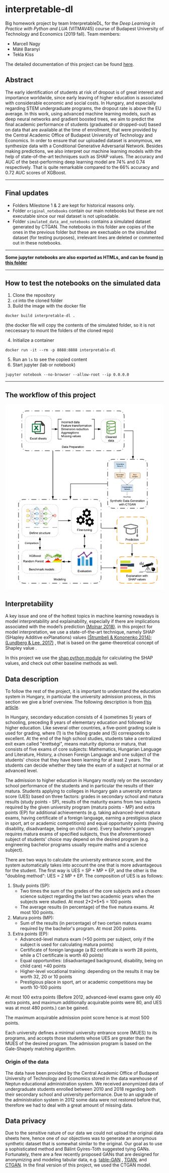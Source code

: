 # interpretable-dl

Big homework project by team InterpretableDL, for the _Deep Learning in Practice with Python and LUA_  (VITMAV45) course of Budapest University of Technology and Economics (2019 fall).
Team members:
  * Marcell Nagy
  * Máté Baranyi
  * Tekla Kiss
  
 The detailed documentation of this project can be found [here](./InterpretableDL_documentation.pdf).
 ## Abstract
 The early identification of students at risk of dropout is of great interest and importance worldwide, since early leaving of higher education is associated with considerable economic and social costs. In Hungary, and especially regarding STEM undergraduate programs, the dropout rate is above the EU average. In this work, using advanced machine learning models, such as deep neural networks and gradient boosted trees, we aim to predict the final academic performance of students (graduated or dropped-out) based on data that are available at the time of enrollment, that were provided by the Central Academic Office of Budapest University of Technology and Economics. In order to ensure that our uploaded dataset is anonymous, we synthesize data with a Conditional Generative Adversarial Network. 
Besides making predictions, we also interpret our machine learning models with the help of state-of-the-art techniques such as SHAP values. The accuracy and AUC of the best-performing deep learning model are 74% and 0.74 respectively. That is quite remarkable compared to the 66% accuracy and 0.72 AUC scores of XGBoost.

<hr>
  
## Final updates

  * Folders Milestone 1 & 2 are kept for historical reasons only.
  * Folder ```original_notebooks``` contain our main notebooks but these are not executable since our real dataset is not uploadable.
  * Folder ```simulated_data_and_notebooks``` contains a simulated dataset generated by CTGAN. The notebooks in this folder are copies of the ones in the previous folder but these are exectuable on the simulated dataset (for testing purposes), irrelevant lines are deleted or commented out in these notebooks.

***
__Some jupyter notebooks are also exported as HTMLs, and can be found [in this folder](./original_notebooks/htmls%20with%20the%20original%20outputs)__
***

## How to test the notebooks on the simulated data

  1. Clone the repository
  2. ```cd``` into the cloned folder
  3. Build the image with the docker file
    
    docker build interpretable-dl .  
    
  (the docker file will copy the contents of the simulated folder, so it is not neccessary to mount the folders of the cloned repo)
  
  4. Initialize a container
    
    docker run -it --rm -p 8888:8888 interpretable-dl
  5. Run an ```ls``` to see the copied content
  6. Start jupyter (lab or notebook)
    
    jupyter notebook --no-browser --allow-root --ip 0.0.0.0

<hr>

## The workflow of this project


![workflow](./figures/workflow.png)

## Interpretability

A key issue and one of the hottest topics in machine learning nowadays is model interpretability and explainability, especially if there are implications associated with the model’s prediction [(Molnar 2018)](https://christophm.github.io/interpretable-ml-book/). in this project for model interpretation, we use a state-of-the-art technique, namely SHAP (SHapley Additive exPlanations) values [(Štrumbelj & Kononenko 2014)](https://link.springer.com/article/10.1007/s10115-013-0679-x); [(Lundberg & Lee. 2017)](http://papers.nips.cc/paper/7062-a-unified-approach-to-interpreting-model-predictions.pdf) , that is  based on the game-theoretical concept of Shapley value .

In this project we use the [shap python module](https://github.com/slundberg/shap) for calculating the SHAP values, and check out other baseline methods as well.

## Data description

To follow the rest of the project, it is important to understand the education system in Hungary, in particular the university admission process, in this section we give a brief overview. The following description is from [this article](https://ieeexplore.ieee.org/abstract/document/8523888).

In Hungary, secondary education consists of 4 (sometimes 5) years of schooling, preceding 8 years of elementary education and followed by higher education. Like several other countries, a five-point grading scale is used for grading, where (1) is the failing grade and (5) corresponds to excellent. At the end of the high school studies, students take a centralized exit exam called "érettségi", means maturity diploma or matura, that consists of five exams of core subjects: Mathematics, Hungarian Language and Literature, History, a chosen Foreign Language and one subject of the students' choice that they have been learning for at least 2 years. The students can decide whether they take the exam of a subject at normal or at advanced level.

The admission to higher education in Hungary mostly rely on the secondary school performance of the students and in particular the results of their matura. Students applying to colleges in Hungary gain a unversity enrtance score (UES) based on three factors: grades in secondary school and matura results (study points - SP), results of the maturity exams from two subjects required by the given university program (matura points - MP) and extra points (EP) for additional achievements (e.g. taking advanced-level matura exams, having certificate of a foreign language, earning a prestigious place in sport, art or academic competitions) and equal opportunity points (having disability, disadvantage, being on child care). Every bachelor's program requires matura exams of specified subjects, thus the aforementioned subject of students' choice may depend on the desired program (e.g. engineering bachelor programs usually require maths and a science subject).

There are two ways to calculate the university entrance score, and the system automatically takes into account the one that is more advantageous for the student. The first way is UES = SP + MP + EP, and the other is the "doubling method": UES = 2 MP + EP. The composition of UES is as follows:

1. Study points (SP):
    * Two times the sum of the grades of the core subjects and a chosen science subject regarding the last two academic years when the subjects were studied. At most 2\*2\*5\*5 = 100 points
    * The average results (in percentage) of the five matura exams. At most 100 points.
2. Matura points (MP):
    * Sum of the results (in percentage) of two certain matura exams required by the bachelor's program. At most 200 points.
3. Extra points (EP):
    * Advanced-level matura exam (+50 points per subject, only if the subject is used for calculating matura points)
    * Certificate of foreign language (a B2 certificate is worth 28 points, while a C1 certificate is worth 40 points)
    * Equal opportunities: (disadvantaged background, disability, being on child care) +40 points
    * Higher-level vocational training: depending on the results it may be worth 32, 20 or 10 points
    * Prestigious place in sport, art or academic competitions may be worth 10-100 points

At most 100 extra points (Before 2012, advanced-level exams gave only 40 extra points, and maximum additionally acquirable points were 80, and UES was at most 480 points.) can be gained.
    
The maximum acquirable admission point score hence is at most 500 points.

Each university defines a minimal university entrance score (MUES) to its programs, and accepts those students whose UES are greater than the MUES of the desired program. The admission program is based on the Gale-Shapely matching algorithm.

### Origin of the data

The data have been provided by the Central Academic Office of Budapest University of Technology and Economics stored in the data warehouse of Neptun educational administration system. We received anonymized data of undergraduate students enrolled between 2010 and 2018 regarding both their secondary school and university performance. Due to an upgrade of the administration system in 2012 some data were not restored before that, therefore we had to deal with a great amount of missing data.

## Data privacy

Due to the sensitive nature of our data we could not upload the original data sheets here, hence one of our objectives was to generate an anonymous synthetic dataset that is somewhat similar to the original. Our goal as to use a sophisticated method and Bálint Gyires-Tóth suggested tying GANs. Fortunately, there are a few recently proposed GANs that are designed for anonymizing and modeling tabular data, e.g. [table-GAN](https://github.com/mahmoodm2/tableGAN) , [TGAN](https://github.com/DAI-Lab/TGAN), and [CTGAN](https://github.com/DAI-Lab/CTGAN). In the final version of this project, we used the CTGAN model.
